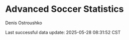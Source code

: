 # Advanced Soccer Statistics
Denis Ostroushko

<!-- gfm -->

Last successful data update: 2025-05-28 08:31:52 CST
